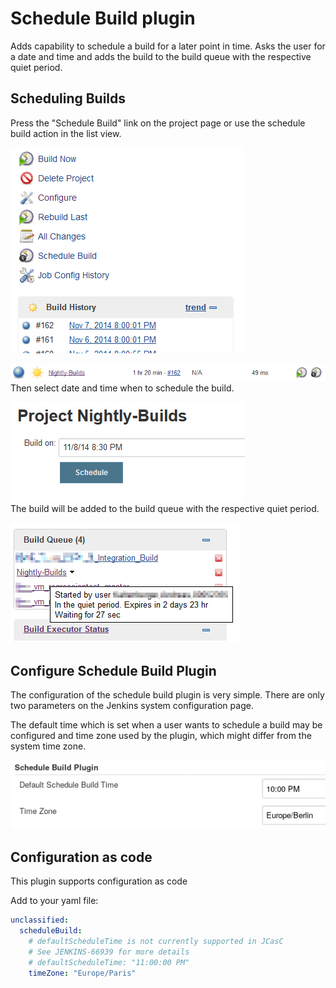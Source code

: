 # Schedule Build plugin

Adds capability to schedule a build for a later point in time. Asks the
user for a date and time and adds the build to the build queue with the
respective quiet period.

## Scheduling Builds

Press the "Schedule Build" link on the project page or use the schedule
build action in the list view.

![](docs/images/Schedule_Project_Page.png)

![](docs/images/Schedule_Action.png)  
Then select date and time when to schedule the build.

![](docs/images/Schedule_Page.png)  
The build will be added to the build queue with the respective quiet
period.

![](docs/images/Schedule_Build_Queue.png)

## Configure Schedule Build Plugin

The configuration of the schedule build plugin is very simple. There are
only two parameters on the Jenkins system configuration page.

The default time which is set when a user wants to schedule a build may
be configured and time zone used by the plugin, which might differ from
the system time zone.

![](docs/images/Schedule_Timezone.png)

## Configuration as code

This plugin supports configuration as code

Add to your yaml file:
```yaml
unclassified:
  scheduleBuild:
    # defaultScheduleTime is not currently supported in JCasC
    # See JENKINS-66939 for more details
    # defaultScheduleTime: "11:00:00 PM"
    timeZone: "Europe/Paris"
```
